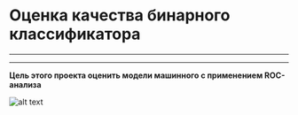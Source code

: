 # Оценка качества бинарного классификатора

---
---
**Цель этого проекта оценить модели машинного с применением ROC-анализа**

![alt text](http://neerc.ifmo.ru/wiki/images/6/69/ROC.png)

